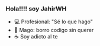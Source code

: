### Hola!!!! soy JahirWH  
- 💻 Profesional: "Sé lo que hago" 
- 🧙 Mago: borro codigo sin querer
- ☕ Soy adicto al te 

<!---
JahirWH/JahirWH is a ✨ special ✨ repository because its `README.md` (this file) appears on your GitHub profile.
You can click the Preview link to take a look at your changes.
--->
